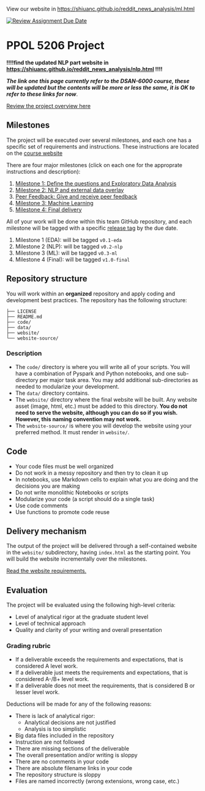 View our website in https://shiuanc.github.io/reddit_news_analysis/ml.html 

[![Review Assignment Due Date](https://classroom.github.com/assets/deadline-readme-button-24ddc0f5d75046c5622901739e7c5dd533143b0c8e959d652212380cedb1ea36.svg)](https://classroom.github.com/a/dSSMMcuU)
# PPOL 5206 Project

**!!!!find the updated NLP part website in https://shiuanc.github.io/reddit_news_analysis/nlp.html !!!!** 

***The link one this page currently refer to the DSAN-6000 course, these will be updated but the contents will be more or less the same, it is OK to refer to these links for now***.

[Review the project overview here](https://gu-dsan.github.io/6000-fall-2023/project/project.html)

## Milestones

The project will be executed over several milestones, and each one has a specific set of requirements and instructions. These instructions are located on the [course website](https://gu-dsan.github.io/6000-fall-2023/project/project.html)

There are four major milestones (click on each one for the approprate instructions and description):

1. [Milestone 1: Define the questions and Exploratory Data Analysis](https://gu-dsan.github.io/6000-fall-2023/project/eda.html)
1. [Milestone 2: NLP and external data overlay](https://gu-dsan.github.io/6000-fall-2023/project/eda.html)
1. [Peer Feedback: Give and receive peer feedback](https://gu-dsan.github.io/6000-fall-2023/project/feedback.html)
1. [Milestone 3: Machine Learning](https://gu-dsan.github.io/6000-fall-2023/project/eda.html)
1. [Milestone 4: Final delivery](https://gu-dsan.github.io/6000-fall-2023/project/eda.html)

All of your work will be done within this team GitHub repository, and each milestone will be tagged with a specific [release tag](https://docs.github.com/en/repositories/releasing-projects-on-github/managing-releases-in-a-repository) by the due date.  

1. Milestone 1 (EDA): will be tagged `v0.1-eda`
1. Milestone 2 (NLP): will be tagged `v0.2-nlp`
1. Milestone 3 (ML): will be tagged `v0.3-ml`
1. Milestone 4 (Final): will be tagged `v1.0-final`

## Repository structure

You will work within an **organized** repository and apply coding and development best practices. The repository has the following structure:

```.
├── LICENSE
├── README.md
├── code/
├── data/
├── website/
└── website-source/
```
### Description

* The `code/` directory is where you will write all of your scripts. You will have a combination of Pyspark and Python notebooks, and one sub-directory per major task area. You may add additional sub-directories as needed to modularize your development.
* The `data/` directory contains.
* The `website/` directory where the final website will be built. Any website asset (image, html, etc.) must be added to this directory. **You do not need to serve the website, although you can do so if you wish. However, this naming convention may not work.**
* The `website-source/` is where you will develop the website using your preferred method. It must render in `website/`.

## Code

* Your code files must be well organized
* Do not work in a messy repository and then try to clean it up
* In notebooks, use Markdown cells to explain what you are doing and the decisions you are making
* Do not write monolithic Notebooks or scripts
* Modularize your code (a script should do a single task)
* Use code comments
* Use functions to promote code reuse

## Delivery mechanism

The output of the project will be delivered through a self-contained website in the `website/` subdirectory, having `index.html` as the starting point. You will build the website incrementally over the milestones.

[Read the website requirements.](https://gu-dsan.github.io/6000-fall-2023/project/website.html)

## Evaluation

The project will be evaluated using the following high-level criteria:

* Level of analytical rigor at the graduate student level
* Level of technical approach
* Quality and clarity of your writing and overall presentation


### Grading rubric

- If a deliverable exceeds the requirements and expectations, that is considered A level work.
- If a deliverable just meets the requirements and expectations, that is considered A-/B+ level work.
- If a deliverable does not meet the requirements, that is considered B or lesser level work.

Deductions will be made for any of the following reasons:

- There is lack of analytical rigor:
    - Analytical decisions are not justified
    - Analysis is too simplistic
- Big data files included in the repository
- Instruction are not followed
- There are missing sections of the deliverable
- The overall presentation and/or writing is sloppy
- There are no comments in your code
- There are absolute filename links in your code
- The repository structure is sloppy
- Files are named incorrectly (wrong extensions, wrong case, etc.)
